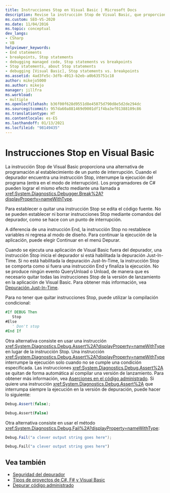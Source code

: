 ```yaml
---
title: Instrucciones Stop en Visual Basic | Microsoft Docs
description: Revise la instrucción Stop de Visual Basic, que proporciona una alternativa de programación al establecimiento de un punto de interrupción en Visual Studio.
ms.custom: SEO-VS-2020
ms.date: 11/04/2016
ms.topic: conceptual
dev_langs:
- CSharp
- VB
helpviewer_keywords:
- End statements
- breakpoints, Stop statements
- debugging managed code, Stop statements vs breakpoints
- Stop statements, about Stop statements
- debugging [Visual Basic], Stop statements vs. breakpoints
ms.assetid: 4ad3fe5c-3dfb-4913-b2eb-a0b635751c18
author: mikejo5000
ms.author: mikejo
manager: jillfra
ms.workload:
- multiple
ms.openlocfilehash: b36f00f628d9551d8e45075d790d8e5d2de294dc
ms.sourcegitcommit: 957da60a881469d9001df1f4ba3ef01388109c86
ms.translationtype: HT
ms.contentlocale: es-ES
ms.lasthandoff: 01/13/2021
ms.locfileid: "98149435"
---
```

# <a name="stop-statements-in-visual-basic"></a>Instrucciones Stop en Visual Basic

La instrucción Stop de Visual Basic proporciona una alternativa de programación al establecimiento de un punto de interrupción. Cuando el depurador encuentra una instrucción Stop, interrumpe la ejecución del programa (entra en el modo de interrupción). Los programadores de C# pueden lograr el mismo efecto mediante una llamada a <xref:System.Diagnostics.Debugger.Break%2A?displayProperty=nameWithType>.

Para establecer o quitar una instrucción Stop se edita el código fuente. No se pueden establecer ni borrar instrucciones Stop mediante comandos del depurador, como se hace con un punto de interrupción.

A diferencia de una instrucción End, la instrucción Stop no restablece variables ni regresa al modo de diseño. Para continuar la ejecución de la aplicación, puede elegir Continuar en el menú Depurar.

Cuando se ejecuta una aplicación de Visual Basic fuera del depurador, una instrucción Stop inicia el depurador si está habilitada la depuración Just-In-Time. Si no está habilitada la depuración Just-In-Time, la instrucción Stop se comporta como si fuera una instrucción End y finaliza la ejecución. No se produce ningún evento QueryUnload o Unload, de manera que es necesario quitar todas las instrucciones Stop de la versión de lanzamiento en la aplicación de Visual Basic. Para obtener más información, vea [Depuración Just-In-Time](just-in-time-debugging-in-visual-studio.md).

 Para no tener que quitar instrucciones Stop, puede utilizar la compilación condicional:

```vb
#If DEBUG Then
   Stop
#Else
   ' Don't stop
#End If
```

Otra alternativa consiste en usar una instrucción <xref:System.Diagnostics.Debug.Assert%2A?displayProperty=nameWithType> en lugar de la instrucción Stop. Una instrucción <xref:System.Diagnostics.Debug.Assert%2A?displayProperty=nameWithType> interrumpe la ejecución solo cuando no se cumple una condición especificada. Las instrucciones <xref:System.Diagnostics.Debug.Assert%2A> se quitan de forma automática al compilar una versión de lanzamiento. Para obtener más información, vea [Aserciones en el código administrado](assertions-in-managed-code.md). Si quiere una instrucción <xref:System.Diagnostics.Debug.Assert%2A> que interrumpa siempre la ejecución en la versión de depuración, puede hacer lo siguiente:

```csharp
Debug.Assert(false);
```

```vb
Debug.Assert(False)
```

Otra alternativa consiste en usar el método <xref:System.Diagnostics.Debug.Fail%2A?displayProperty=nameWithType>:

```csharp
Debug.Fail("a clever output string goes here");
```

```vb
Debug.Fail("a clever output string goes here")
```

## <a name="see-also"></a>Vea también

- [Seguridad del depurador](debugger-security.md)
- [Tipos de proyectos de C#, F# y Visual Basic](debugging-preparation-csharp-f-hash-and-visual-basic-project-types.md)
- [Depurar código administrado](debugging-managed-code.md)
